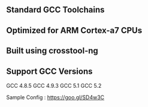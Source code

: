Standard GCC Toolchains
-----------------------

Optimized for ARM Cortex-a7 CPUs
--------------------------------

Built using crosstool-ng
------------------------

Support GCC Versions
--------------------

GCC 4.8.5
GCC 4.9.3
GCC 5.1
GCC 5.2

Sample Config : https://goo.gl/SD4w3C
